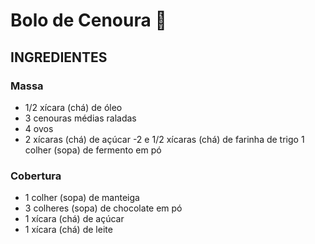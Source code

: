 # Bolo de Cenoura 🍰
## INGREDIENTES
### Massa
- 1/2 xícara (chá) de óleo
- 3 cenouras médias raladas
- 4 ovos
- 2 xícaras (chá) de açúcar
-2 e 1/2 xícaras (chá) de farinha de trigo
1 colher (sopa) de fermento em pó

### Cobertura
- 1 colher (sopa) de manteiga
- 3 colheres (sopa) de chocolate em pó
- 1 xícara (chá) de açúcar
- 1 xícara (chá) de leite 
